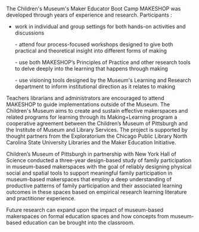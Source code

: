 The Children's Museum's Maker Educator Boot Camp MAKESHOP was developed through years of experience and research. Participants :

- work in individual and group settings for both hands-on activities and discussions</p>  <p>- attend four process-focused workshops designed to give both practical and theoretical insight into different forms of making</p>  <p>- use both MAKESHOP’s Principles of Practice and other research tools to delve deeply into the learning that happens through making</p>  <p>- use visioning tools designed by the Museum's Learning and Research department to inform institutional direction as it relates to making

Teachers librarians and administrators are encouraged to attend MAKESHOP to guide implementations outside of the Museum. The Children's Museum aims to create and sustain effective makerspaces and related programs for learning through its Making+Learning program a cooperative agreement between the Children’s Museum of Pittsburgh and the Institute of Museum and Library Services. The project is supported by thought partners from the Exploratorium the Chicago Public Library North Carolina State University Libraries and the Maker Education Initiative.

Children’s Museum of Pittsburgh in partnership with New York Hall of Science conducted a three-year design-based study of family participation in museum-based makerspaces with the goal of reliably designing physical social and spatial tools to support meaningful family participation in museum-based makerspaces that employ a deep understanding of productive patterns of family participation and their associated learning outcomes in these spaces based on empirical research learning literature and practitioner experience.

Future research can expand upon the impact of museum-based makerspaces on formal education spaces and how concepts from museum-based education can be brought into the classroom.